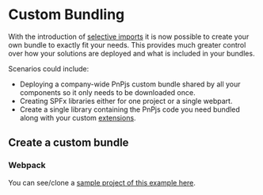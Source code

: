 # Custom Bundling

With the introduction of [selective imports](./selective-imports.md) it is now possible to create your own bundle to exactly fit your needs. This provides much greater control over how your solutions are deployed and what is included in your bundles.

Scenarios could include:

- Deploying a company-wide PnPjs custom bundle shared by all your components so it only needs to be downloaded once.
- Creating SPFx libraries either for one project or a single webpart.
- Create a single library containing the PnPjs code you need bundled along with your custom [extensions](../queryable/extensions.md).

## Create a custom bundle

### Webpack

You can see/clone a [sample project of this example here](https://github.com/pnp/pnpjs/tree/version-2/samples/custom-bundle-webpack).
